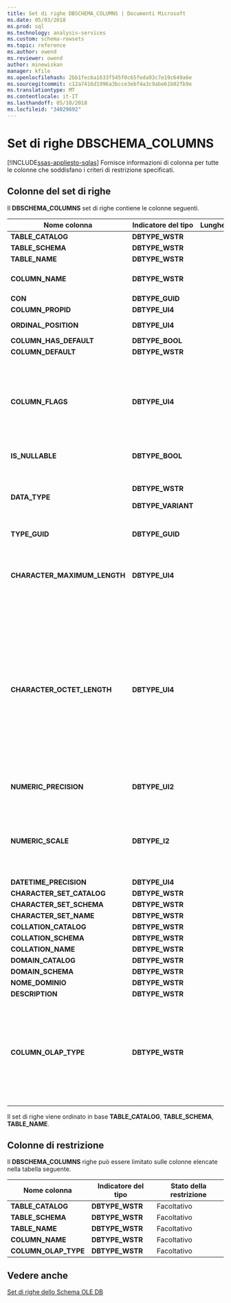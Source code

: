 ```yaml
---
title: Set di righe DBSCHEMA_COLUMNS | Documenti Microsoft
ms.date: 05/03/2018
ms.prod: sql
ms.technology: analysis-services
ms.custom: schema-rowsets
ms.topic: reference
ms.author: owend
ms.reviewer: owend
author: minewiskan
manager: kfile
ms.openlocfilehash: 2bb1fec6a1633f545f0c65feda93c7e19c649a6e
ms.sourcegitcommit: c12a7416d1996a3bcce3ebf4a3c9abe61b02fb9e
ms.translationtype: MT
ms.contentlocale: it-IT
ms.lasthandoff: 05/10/2018
ms.locfileid: "34029692"
---
```

# <a name="dbschemacolumns-rowset"></a>Set di righe DBSCHEMA_COLUMNS
[!INCLUDE[ssas-appliesto-sqlas](../../../includes/ssas-appliesto-sqlas.md)]
  Fornisce informazioni di colonna per tutte le colonne che soddisfano i criteri di restrizione specificati.  
  
## <a name="rowset-columns"></a>Colonne del set di righe  
 Il **DBSCHEMA_COLUMNS** set di righe contiene le colonne seguenti.  
  
|Nome colonna|Indicatore del tipo|Lunghezza|Description|  
|-----------------|--------------------|------------|-----------------|  
|**TABLE_CATALOG**|**DBTYPE_WSTR**||Nome del database.|  
|**TABLE_SCHEMA**|**DBTYPE_WSTR**||Non supportato.|  
|**TABLE_NAME**|**DBTYPE_WSTR**||Nome del cubo.|  
|**COLUMN_NAME**|**DBTYPE_WSTR**||Nome della gerarchia dell'attributo o della misura.|  
|**CON**|**DBTYPE_GUID**||Non supportato.|  
|**COLUMN_PROPID**|**DBTYPE_UI4**||Non supportato.|  
|**ORDINAL_POSITION**|**DBTYPE_UI4**||Posizione della colonna a partire da 1.|  
|**COLUMN_HAS_DEFAULT**|**DBTYPE_BOOL**||Non supportato.|  
|**COLUMN_DEFAULT**|**DBTYPE_WSTR**||Non supportato.|  
|**COLUMN_FLAGS**|**DBTYPE_UI4**||Oggetto **DBCOLUMNFLAGS** maschera di bit che indica le proprietà delle colonne. Vedere la sezione 'Tipo enumerato DBCOLUMNFLAGS' in [IColumnsInfo:: GetColumnInfo](http://msdn2.microsoft.com/library/ms722704.aspx)|  
|**IS_NULLABLE**|**DBTYPE_BOOL**||Restituisce sempre **false**.|  
|**DATA_TYPE**|**DBTYPE_WSTR**<br /><br /> **DBTYPE_VARIANT**||Tipo di dati della colonna. Viene restituita una stringa per le colonne della dimensione e un tipo di dati Variant per le misure.|  
|**TYPE_GUID**|**DBTYPE_GUID**||Non supportato.|  
|**CHARACTER_MAXIMUM_LENGTH**|**DBTYPE_UI4**||Lunghezza massima possibile di un valore all'interno della colonna.<br /><br /> Viene recuperata dal **DataSize** proprietà il **DataItem**.|  
|**CHARACTER_OCTET_LENGTH**|**DBTYPE_UI4**||Lunghezza massima possibile di un valore all'interno della colonna, in byte, per colonne di tipo character o binary.<br /><br /> Un valore pari a zero (0) indica che la colonna non dispone di una lunghezza massima.<br /><br /> **NULL** verranno restituite per le colonne che non restituiscono i tipi di dati binary o character.|  
|**NUMERIC_PRECISION**|**DBTYPE_UI2**||La precisione massima della colonna per i dati numerici tipi diversi da **DBTYPE_VARNUMERIC**.|  
|**NUMERIC_SCALE**|**DBTYPE_I2**||Il numero di cifre a destra del separatore decimale per **DBTYPE_DECIMAL**, **DBTYPE_NUMERIC**, **DBTYPE_VARNUMERIC**. In caso contrario, si tratta **NULL**.|  
|**DATETIME_PRECISION**|**DBTYPE_UI4**||Non supportato.|  
|**CHARACTER_SET_CATALOG**|**DBTYPE_WSTR**||Non supportato.|  
|**CHARACTER_SET_SCHEMA**|**DBTYPE_WSTR**||Non supportato.|  
|**CHARACTER_SET_NAME**|**DBTYPE_WSTR**||Non supportato.|  
|**COLLATION_CATALOG**|**DBTYPE_WSTR**||Non supportato.|  
|**COLLATION_SCHEMA**|**DBTYPE_WSTR**||Non supportato.|  
|**COLLATION_NAME**|**DBTYPE_WSTR**||Non supportato.|  
|**DOMAIN_CATALOG**|**DBTYPE_WSTR**||Non supportato.|  
|**DOMAIN_SCHEMA**|**DBTYPE_WSTR**||Non supportato.|  
|**NOME_DOMINIO**|**DBTYPE_WSTR**||Non supportato.|  
|**DESCRIPTION**|**DBTYPE_WSTR**||Non supportato.|  
|**COLUMN_OLAP_TYPE**|**DBTYPE_WSTR**||Tipo OLAP dell'oggetto.<br /><br /> **MISURA** indica l'oggetto è una misura.<br /><br /> **ATTRIBUTO** indica l'oggetto è un attributo della dimensione.<br /><br /> **SCHEMA** indica l'oggetto è una colonna in uno schema.|  
  
 Il set di righe viene ordinato in base **TABLE_CATALOG**, **TABLE_SCHEMA**, **TABLE_NAME**.  
  
## <a name="restriction-columns"></a>Colonne di restrizione  
 Il **DBSCHEMA_COLUMNS** righe può essere limitato sulle colonne elencate nella tabella seguente.  
  
|Nome colonna|Indicatore del tipo|Stato della restrizione|  
|-----------------|--------------------|-----------------------|  
|**TABLE_CATALOG**|**DBTYPE_WSTR**|Facoltativo|  
|**TABLE_SCHEMA**|**DBTYPE_WSTR**|Facoltativo|  
|**TABLE_NAME**|**DBTYPE_WSTR**|Facoltativo|  
|**COLUMN_NAME**|**DBTYPE_WSTR**|Facoltativo|  
|**COLUMN_OLAP_TYPE**|**DBTYPE_WSTR**|Facoltativo|  
  
## <a name="see-also"></a>Vedere anche  
 [Set di righe dello Schema OLE DB](../../../analysis-services/schema-rowsets/ole-db/ole-db-schema-rowsets.md)  
  
  

